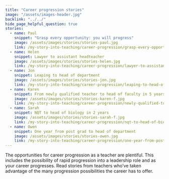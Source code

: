 ```yaml
---
title: "Career progression stories"
image: "/assets/images-header.jpg"
backlink: "../../"
hide_page_helpful_question: true
stories:
  - name: Paul
    snippet: "Grasp every opportunity: you will progress"
    image: /assets/images/stories/stories-paul.jpg
    link: /my-story-into-teaching/career-progression/grasp-every-opportunity
  - name: Helen
    snippet: Lawyer to assistant headteacher
    image: /assets/images/stories/stories-helen.jpg
    link: /my-story-into-teaching/career-progression/lawyer-to-assistant-teacher
  - name: Jon
    snippet: Leaping to head of department
    image: /assets/images/stories/stories-jon.jpg
    link: /my-story-into-teaching/career-progression/leaping-to-head-of-department
  - name: Karen
    snippet: From newly qualified teacher to head of faculty in 5 years
    image: /assets/images/stories/stories-karen-f.jpg
    link: /my-story-into-teaching/career-progression/newly-qualified-to-head-of-faculty
  - name: Sarah
    snippet: NQT to head of biology in 2 years
    image: /assets/images/stories/stories-sarah-f.jpg
    link: /my-story-into-teaching/career-progression/nqt-to-head-of-biology
  - name: Owen
    snippet: One year from post grad to head of department
    image: /assets/images/stories/stories-owen.jpg
    link: /my-story-into-teaching/career-progression/one-year-from-post-grad-to-hod
---
```


The opportunities for career progression as a teacher are plentiful. This includes the possibility of rapid progression into a leadership role and as your career progresses.  Read stories from teachers who’ve taken advantage of the many progression possibilities the career has to offer.
